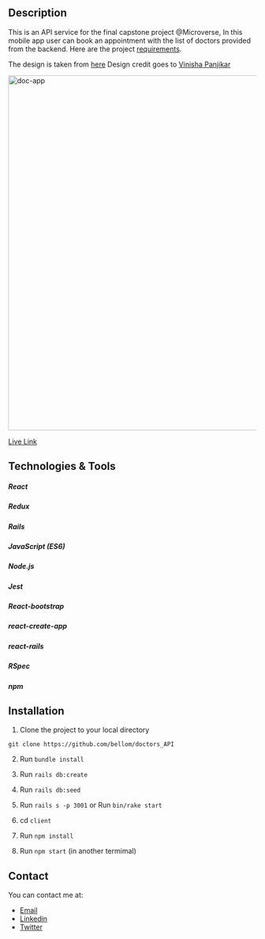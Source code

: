 ## Description

This is an API service for the final capstone project @Microverse, In this mobile app user can book an appointment with the list of doctors provided from the backend. Here are the project [requirements](https://www.notion.so/Final-Capstone-Project-Doctor-appointments-9b345aad940b4f0a951049fcb3da159f).


The design is taken from [here](https://www.behance.net/gallery/77208667/MediCo-Medical-mobile-app-UIUX-design)
Design credit goes to [Vinisha Panjikar](https://www.behance.net/vinishapanjikar)

<img width="718" alt="doc-app" src="https://user-images.githubusercontent.com/31897434/74181082-e9105100-4c40-11ea-88ee-d06948ee3d9d.png">


[Live Link](https://doctor-appointment-app.herokuapp.com/)

## Technologies & Tools
##### React
##### Redux
##### Rails
##### JavaScript (ES6)
##### Node.js
##### Jest
##### React-bootstrap
##### react-create-app
##### react-rails
##### RSpec
##### npm

## Installation

1. Clone the project to your local directory

```
git clone https://github.com/bellom/doctors_API
```

2. Run `bundle install`

3. Run `rails db:create`

4.   Run `rails db:seed`

5. Run `rails s -p 3001` or  Run `bin/rake start`

6. cd `client` 

7. Run `npm install`

8. Run `npm start` (in another termimal)

## Contact

You can contact me at:

- [Email](bellomsean@gmail.com)
- [Linkedin](https://www.linkedin.com/in/bellom/)
- [Twitter](https://twitter.com/bellom)
